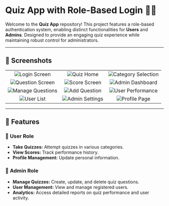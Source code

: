 # Quiz App with Role-Based Login 🧠🔐

Welcome to the **Quiz App** repository! This project features a role-based authentication system, enabling distinct functionalities for **Users** and **Admins**. Designed to provide an engaging quiz experience while maintaining robust control for administrators.

---

## 📸 Screenshots

| | | |
|:------------------:|:------------------:|:------------------:|
| ![Login Screen](https://i.postimg.cc/qqDgw50S/Screenshot-20241123-221707.jpg) | ![Quiz Home](https://i.postimg.cc/d1my26hc/Screenshot-20241123-221714.jpg) | ![Category Selection](https://i.postimg.cc/BQw1BXnb/Screenshot-20241123-221721.jpg) |
| ![Question Screen](https://i.postimg.cc/wTP7sZws/Screenshot-20241123-221728.jpg) | ![Score Screen](https://i.postimg.cc/xj6k9cH5/Screenshot-20241123-221732.jpg) | ![Admin Dashboard](https://i.postimg.cc/9Xb9zx3G/Screenshot-20241123-221817.jpg) |
| ![Manage Questions](https://i.postimg.cc/bNvtnQ84/Screenshot-20241123-221821.jpg) | ![Add Question](https://i.postimg.cc/0yMKWPzf/Screenshot-20241123-221827.jpg) | ![User Performance](https://i.postimg.cc/Z5GBX23h/Screenshot-20241123-221831.jpg) |
| ![User List](https://i.postimg.cc/9FzD0CYh/Screenshot-20241123-221835.jpg) | ![Admin Settings](https://i.postimg.cc/DZFWwGBj/Screenshot-20241123-221844.jpg) | ![Profile Page](https://i.postimg.cc/N0R9tD72/Screenshot-20241123-221901.jpg) |

---

## 🚀 Features

### 👤 **User Role**
- **Take Quizzes:** Attempt quizzes in various categories.
- **View Scores:** Track performance history.
- **Profile Management:** Update personal information.
  
### 👑 **Admin Role**
- **Manage Quizzes:** Create, update, and delete quiz questions.
- **User Management:** View and manage registered users.
- **Analytics:** Access detailed reports on quiz performance and user activity.

